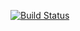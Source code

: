 [![Build Status](https://travis-ci.org/dikeert/linkman.svg?branch=master)](https://travis-ci.org/dikeert/linkman)
